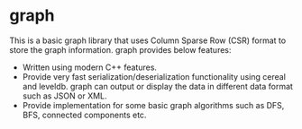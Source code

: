 # graph
This is a basic graph library that uses Column Sparse Row (CSR) format to store the graph information. graph provides below features:
* Written using modern C++ features.
* Provide very fast serialization/deserialization functionality using cereal and leveldb. graph can output or display the data in different data format such as JSON or XML.
* Provide implementation for some basic graph algorithms such as DFS, BFS, connected components etc.
